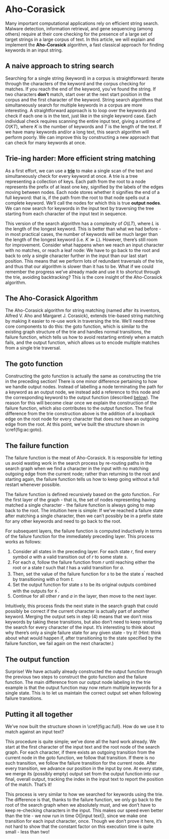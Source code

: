 # Aho-Corasick

Many important computational applications rely on efficient string search. Malware detection,
information retrieval, and gene sequencing (among others) require at their core checking for the
presence of a large set of target strings in a large corpus of text. In this article, we will
explain and implement the **Aho-Corasick** algorithm, a fast classical approach for finding keywords
in an input string.

## A naive approach to string search

Searching for a single string (keyword) in a corpus is straightforward: Iterate through the
characters of the keyword and the corpus checking for matches. If you reach the end of the keyword,
you’ve found the string. If two characters **don’t** match, start over at the next start position in
the corpus and the first character of the keyword. String search algorithms that simultaneously
search for multiple keywords in a corpus are more interesting. A straightforward approach is to loop
over the keywords and check if each one is in the text, just like in the single keyword case. Each
individual check requires scanning the entire input text, giving a runtime of $O(KT)$, where $K$
is the number of keywords and $T$ is the length of the text. If we have many keywords and/or a
long text, this search algorithm will perform poorly. We can improve this by constructing a new
approach that can check for many keywords at once.

## Trie-ing harder: More efficient string matching

As a first effort, we can use a **[trie](https://en.wikipedia.org/wiki/Trie)** to make a single scan
of the text and simultaneously check for every keyword at once. A trie is a tree representing a
collection of keys. Each path from the root to a node represents the prefix of at least one key,
signified by the labels of the edges moving between nodes. Each node stores whether it signifies the
end of a full keyword: that is, if the path from the root to that node spells out a complete
keyword. We’ll call the nodes for which this is true __output nodes__. We can now search for
keywords in the input text by traversing the tree starting from each character of the input text in
sequence.

This version of the search algorithm has a complexity of $O(LT)$, where $L$ is the length of the
longest keyword. This is better than what we had before - in most practical cases, the number of
keywords will be much larger than the length of the longest keyword (i.e. $K \gg L$). However,
there’s still room for improvement. Consider what happens when we reach an input character with no
matches, or reach a leaf node: We have to go back to the root and back to only a single character
further in the input than our last start position. This means that we perform lots of redundant
traversals of the trie, and thus that our algorithm is slower than it has to be. What if we could
remember the progress we’ve already made and use it to shortcut through the trie, avoiding
backtracking? This is the core insight of the Aho-Corasick algorithm.

## The Aho-Corasick Algorithm

The Aho-Corasick algorithm for string matching (named after its inventors,
Alfred V. Aho and Margaret J. Corasick), extends trie-based string matching by
making it easier to re-use work in traversing the trie. We’ll need three core
components to do this: the goto function, which is similar to the existing
graph structure of the trie and handles normal transitions, the failure
function, which tells us how to avoid restarting entirely when a match fails,
and the output function, which allows us to encode multiple matches from a
single trie traversal.

## The goto function

Constructing the goto function is actually the same as constructing the trie in
the preceding section! There is one minor difference pertaining to how we
handle output nodes. Instead of labelling a node terminating the path for a
keyword as an output node, we instead add a reference to this node and the
corresponding keyword to the output function (described
[below](#the_output_function)). The reason for this will become clear once we
explain the construction of the failure function, which also contributes to the
output function. The final difference from the trie construction above is the
addition of a loopback edge on the root node for every character that does not
have an outgoing edge from the root. At this point, we’ve built the structure
shown in \cref{fig:ac:goto}.

## The failure function

The failure function is the meat of Aho-Corasick. It is responsible for letting
us avoid wasting work in the search process by re-routing paths in the search
graph when we find a character in the input with no matching outgoing edge from
the current node; rather than returning to the root and starting again, the
failure function tells us how to keep going without a full restart whenever
possible.

The failure function is defined recursively based on the goto function.. For
the first layer of the graph - that is, the set of nodes representing having
matched a single character - the failure function is always going to map back
to the root. The intuition here is simple: If we’ve reached a failure state
after matching a single character, then we can’t possibly be in a prefix state
for any other keywords and need to go back to the root.

For subsequent layers, the failure function is computed inductively in terms of
the failure function for the immediately preceding layer. This process works as
follows:

1. Consider all states in the preceding layer. For each state $r$, find every
   symbol $a$ with a valid transition out of $r$ to some state $s$.
1. For each $a$, follow the failure function from $r$ until reaching either
   the root or a state $t$ such that $t$ has a valid transition for $a$.
1. Then, set the value of the failure function for $s$ to be the state $s^’$
   reached by transitioning with $a$ from $t$.
1. Set the output function for state $s$ to be its original outputs combined
   with the outputs for $s^’$.
1. Continue for all other $r$ and $a$ in the layer, then move to the next
   layer.

Intuitively, this process finds the next state in the search graph that could
possibly be correct if the current character is actually part of another
keyword. Merging the output sets in step (4) means that we don’t miss keywords
by taking these transitions, but also don’t need to keep restarting the search
for every character of the input. It’s interesting to think about why there’s
only a single failure state for any given state - try it! (Hint: think about
what would happen if, after transitioning to the state specified by the
failure function, we fail again on the next character.)

## The output function

Surprise! We have actually already constructed the output function through the
previous two steps to construct the goto function and the failure function. The
main difference from our output node labeling in the trie example is that the
output function may now return multiple keywords for a single state. This is to
let us maintain the correct output set when following failure transitions.

## Putting it all together

We’ve now built the structure shown in \cref{fig:ac:full}. How do we use it to
match against an input text?

This procedure is quite simple; we’ve done all the hard work already. We start
at the first character of the input text and the root node of the search graph.
For each character, if there exists an outgoing transition from the current
node in the goto function, we follow that transition. If there is no such
transition, we follow the failure transition for the current node. After every
transition, we advance our position in the input by one. At every state, we
merge its (possibly empty) output set from the output function into our final,
overall output, tracking the index in the input text to report the position of
the match. That’s it!

This process is very similar to how we searched for keywords using the trie.
The difference is that, thanks to the failure function, we only go back to the
root of the search graph when we absolutely must, and we don’t have to keep
re-checking characters in the input. This makes our speed even better than the
trie - we now run in time O(|input text|), since we make one transition for
each input character, once. Though we don’t prove it here, it’s not hard to
show that the constant factor on this execution time is quite small - less than
two!

